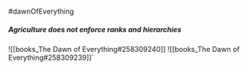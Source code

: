 #dawnOfEverything
##### Agriculture does not enforce ranks and hierarchies

![[books_The Dawn of Everything#258309240]]
![[books_The Dawn of Everything#258309239]]`